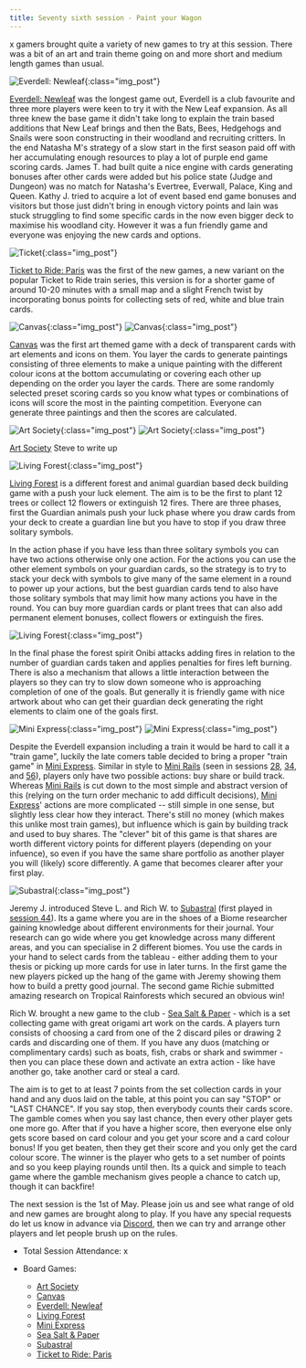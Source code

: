 ```yaml
---
title: Seventy sixth session - Paint your Wagon
---
```


x gamers brought quite a variety of new games to try at this session. There was a bit of an art and train theme going on and more short and medium length games than usual. 

![Everdell: Newleaf](/images/posts/2024_04_17/Everdell01.jpg "Everdell: Newleaf"){:class="img_post"}

[Everdell: Newleaf][EvNL] was the longest game out, Everdell is a club favourite and three more players were keen to try it with the New Leaf expansion. As all three knew the base game it didn't take long to explain the train based additions that New Leaf brings and then the Bats, Bees, Hedgehogs and Snails were soon constructing in their woodland and recruiting critters. In the end Natasha M's strategy of a slow start in the first season paid off with her accumulating enough resources to play a lot of purple end game scoring cards. James T. had built quite a nice engine with cards generating bonuses after other cards were added but his police state (Judge and Dungeon) was no match for Natasha's Evertree, Everwall, Palace, King and Queen. Kathy J. tried to acquire a lot of event based end game bonuses and visitors but those just didn't bring in enough victory points and Iain was stuck struggling to find some specific cards in the now even bigger deck to maximise his woodland city. However it was a fun friendly game and everyone was enjoying the new cards and options.

![Ticket](/images/posts/2024_04_17/Ticket01.jpg "Ticket"){:class="img_post"}

[Ticket to Ride: Paris][TtRP] was the first of the new games, a new variant on the popular Ticket to Ride train series, this version is for a shorter game of around 10-20 minutes with a small map and a slight French twist by incorporating bonus points for collecting sets of red, white and blue train cards.

![Canvas](/images/posts/2024_04_17/Canvas01.jpg "Canvas"){:class="img_post"}
![Canvas](/images/posts/2024_04_17/Canvas02.jpg "Canvas"){:class="img_post"}

[Canvas][Cv] was the first art themed game with a deck of transparent cards with art elements and icons on them. You layer the cards to generate paintings consisting of three elements to make a unique painting with the different colour icons at the bottom accumulating or covering each other up depending on the order you layer the cards. There are some randomly selected preset scoring cards so you know what types or combinations of icons will score the most in the painting competition. Everyone can generate three paintings and then the scores are calculated.

![Art Society](/images/posts/2024_04_17/ArtSociety01.jpg "Art Society"){:class="img_post"}
![Art Society](/images/posts/2024_04_17/ArtSociety02.jpg "Art Society"){:class="img_post"}

[Art Society][AS]
Steve to write up

![Living Forest](/images/posts/2024_04_17/LivingForest01.jpg "Living Forest"){:class="img_post"}

[Living Forest][LF] is a different forest and animal guardian based deck building game with a push your luck element. The aim is to be the first to plant 12 trees or collect 12 flowers or extinguish 12 fires. There are three phases, first the Guardian animals push your luck phase where you draw cards from your deck to create a guardian line but you have to stop if you draw three solitary symbols.

In the action phase if you have less than three solitary symbols you can have two actions otherwise only one action. For the actions you can use the other element symbols on your guardian cards, so the strategy is to try to stack your deck with symbols to give many of the same element in a round to power up your actions, but the best guardian cards tend to also have those solitary symbols that may limit how many actions you have in the round. You can buy more guardian cards or plant trees that can also add permanent element bonuses, collect flowers or extinguish the fires.

![Living Forest](/images/posts/2024_04_17/LivingForest02.jpg "Living Forest"){:class="img_post"}

In the final phase the forest spirit Onibi attacks adding fires in relation to the number of guardian cards taken and applies penalties for fires left burning. There is also a mechanism that allows a little interaction between the players so they can try to slow down someone who is approaching completion of one of the goals. But generally it is friendly game with nice artwork about who can get their guardian deck generating the right elements to claim one of the goals first.

![Mini Express](/images/posts/2024_04_17/MiniExpress01.jpg "Mini Express"){:class="img_post"}
![Mini Express](/images/posts/2024_04_17/MiniExpress02.jpg "Mini Express"){:class="img_post"}

Despite the Everdell expansion including a train it would be hard to call it a "train game", luckily the late comers table decided to bring a proper "train game" in [Mini Express][ME]. Similar in style to [Mini Rails][MR] (seen in sessions [28][28], [34][34], and [56][56]), players only have two possible actions: buy share or build track. Whereas [Mini Rails][MR] is cut down to the most simple and abstract version of this (relying on the turn order mechanic to add difficult decisions), [Mini Express][ME]' actions are more complicated -- still simple in one sense, but slightly less clear how they interact. There's still no money (which makes this unlike most train games), but influence which is gain by building track and used to buy shares. The "clever" bit of this game is that shares are worth different victory points for different players (depending on your infuence), so even if you have the same share portfolio as another player you will (likely) score differently. A game that becomes clearer after your first play.


![Subastral](/images/posts/2024_04_17/Subastral01.jpg "Subastral"){:class="img_post"}

Jeremy J. introduced  Steve L. and Rich W. to [Subastral][SA] (first played in [session 44][44]). Its a game where you are in the shoes of a Biome researcher gaining knowledge about different environments for their journal. Your research can go wide where you get knowledge across many different areas, and you can specialise in 2 different biomes. You use the cards in your hand to select cards from the tableau - either adding them to your thesis or picking up more cards for use in later turns. In the first game the new players picked up the hang of the game with Jeremy showing them how to build a pretty good journal. The second game Richie submitted amazing research on Tropical Rainforests which secured an obvious win!

Rich W. brought a new game to the club - [Sea Salt & Paper][SSP] - which is a set collecting game with great origami art work on the cards. A players turn consists of choosing a card from one of the 2 discard piles or drawing 2 cards and discarding one of them. If you have any duos (matching or complimentary cards) such as boats, fish, crabs or shark and swimmer - then you can place these down and activate an extra action - like have another go, take another card or steal a card. 

The aim is to get to at least 7 points from the set collection cards in your hand and any duos laid on the table, at this point you can say "STOP" or "LAST CHANCE". If you say stop, then everybody counts their cards score. The gamble comes when you say last chance, then every other player gets one more go. After that if you have a higher score, then everyone else only gets score based on card colour and you get your score and a card colour bonus! If you get beaten, then they get their score and you only get the card colour score. The winner is the player who gets to a set number of points and so you keep playing rounds until then. Its a quick and simple to teach game where the gamble mechanism gives people a chance to catch up, though it can backfire!

The next session is the 1st of May. Please join us and see what range of old and new games are brought along to play. If you have any special requests do let us know in advance via [Discord][Contact], then we can try and arrange other players and let people brush up on the rules.

* Total Session Attendance: x
* Board Games:

	 * [Art Society][AS]
	 * [Canvas][Cv]
	 * [Everdell: Newleaf][EvNL]
	 * [Living Forest][LF]
	 * [Mini Express][ME]
	 * [Sea Salt & Paper][SSP]
	 * [Subastral][SA]
	 * [Ticket to Ride: Paris][TtRP]

	
[44]: /2022/11/30/fortyfourth-session.html


[AS]: {{site.data.BoardGameLinks.ArtSociety.Link}}
[EvNL]: {{site.data.BoardGameLinks.EverdellNewleaf.Link}}
[LF]: {{site.data.BoardGameLinks.LivingForest.Link}}
[SSP]: {{site.data.BoardGameLinks.SeaSaltAndPaper.Link}}
[SA]: {{site.data.BoardGameLinks.Subastral.Link}}
[TtRP]: {{site.data.BoardGameLinks.TicketToRideParis.Link}}
[Cv]: {{site.data.BoardGameLinks.Canvas.Link}}
[ME]: {{site.data.BoardGameLinks.MiniExpress.Link}}
[MR]: {{site.data.BoardGameLinks.MiniRails.Link}}

[28]: /2022/04/20/twentyeighth-session.html
[34]: /2022/07/13/thirtyfourth-session.html
[56]: /2023/06/14/fiftysixth-session.html

[Contact]: /Contact.html

